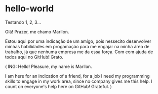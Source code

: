# hello-world
Testando 1, 2, 3...

Olá! Prazer, me chamo Marllon.

Estou aqui por uma indicação de um amigo, pois nessecito desenvolver minhas habilidades em progamação para me engajar na minha área de trabalho, já que nenhuma empresa me da essa força. Com com ajuda de todos aqui no GitHub! Grato.

(
ING: Hello! Pleasure, my name is Marllon.

I am here for an indication of a friend, for a job I need my programming skills to engage in my work area, since no company gives me this help. I count on everyone's help here on GitHub! Grateful.
)

